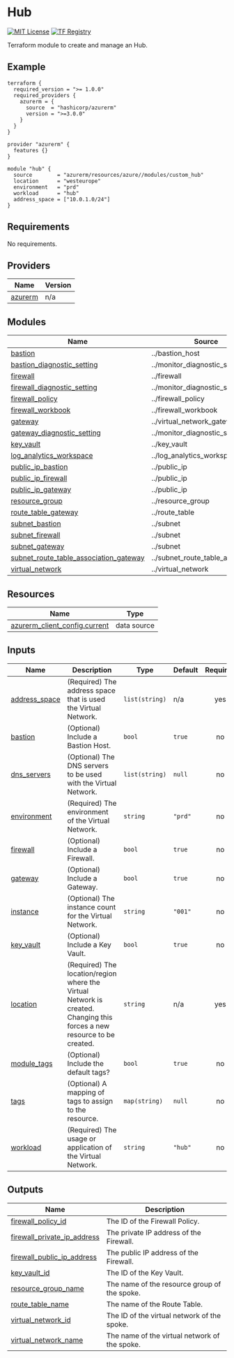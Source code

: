 # Hub
[![MIT License](https://img.shields.io/badge/license-MIT-orange.svg)](LICENSE) [![TF Registry](https://img.shields.io/badge/terraform-registry-blue.svg)](https://registry.terraform.io/modules/azurerm/resources/azure/latest/submodules/custom_hub)

Terraform module to create and manage an Hub.

## Example

```hcl
terraform {
  required_version = ">= 1.0.0"
  required_providers {
    azurerm = {
      source  = "hashicorp/azurerm"
      version = ">=3.0.0"
    }
  }
}

provider "azurerm" {
  features {}
}

module "hub" {
  source        = "azurerm/resources/azure//modules/custom_hub"
  location      = "westeurope"
  environment   = "prd"
  workload      = "hub"
  address_space = ["10.0.1.0/24"]
}
```

## Requirements

No requirements.

## Providers

| Name | Version |
|------|---------|
| <a name="provider_azurerm"></a> [azurerm](#provider\_azurerm) | n/a |

## Modules

| Name | Source | Version |
|------|--------|---------|
| <a name="module_bastion"></a> [bastion](#module\_bastion) | ../bastion_host | n/a |
| <a name="module_bastion_diagnostic_setting"></a> [bastion\_diagnostic\_setting](#module\_bastion\_diagnostic\_setting) | ../monitor_diagnostic_setting | n/a |
| <a name="module_firewall"></a> [firewall](#module\_firewall) | ../firewall | n/a |
| <a name="module_firewall_diagnostic_setting"></a> [firewall\_diagnostic\_setting](#module\_firewall\_diagnostic\_setting) | ../monitor_diagnostic_setting | n/a |
| <a name="module_firewall_policy"></a> [firewall\_policy](#module\_firewall\_policy) | ../firewall_policy | n/a |
| <a name="module_firewall_workbook"></a> [firewall\_workbook](#module\_firewall\_workbook) | ../firewall_workbook | n/a |
| <a name="module_gateway"></a> [gateway](#module\_gateway) | ../virtual_network_gateway | n/a |
| <a name="module_gateway_diagnostic_setting"></a> [gateway\_diagnostic\_setting](#module\_gateway\_diagnostic\_setting) | ../monitor_diagnostic_setting | n/a |
| <a name="module_key_vault"></a> [key\_vault](#module\_key\_vault) | ../key_vault | n/a |
| <a name="module_log_analytics_workspace"></a> [log\_analytics\_workspace](#module\_log\_analytics\_workspace) | ../log_analytics_workspace | n/a |
| <a name="module_public_ip_bastion"></a> [public\_ip\_bastion](#module\_public\_ip\_bastion) | ../public_ip | n/a |
| <a name="module_public_ip_firewall"></a> [public\_ip\_firewall](#module\_public\_ip\_firewall) | ../public_ip | n/a |
| <a name="module_public_ip_gateway"></a> [public\_ip\_gateway](#module\_public\_ip\_gateway) | ../public_ip | n/a |
| <a name="module_resource_group"></a> [resource\_group](#module\_resource\_group) | ../resource_group | n/a |
| <a name="module_route_table_gateway"></a> [route\_table\_gateway](#module\_route\_table\_gateway) | ../route_table | n/a |
| <a name="module_subnet_bastion"></a> [subnet\_bastion](#module\_subnet\_bastion) | ../subnet | n/a |
| <a name="module_subnet_firewall"></a> [subnet\_firewall](#module\_subnet\_firewall) | ../subnet | n/a |
| <a name="module_subnet_gateway"></a> [subnet\_gateway](#module\_subnet\_gateway) | ../subnet | n/a |
| <a name="module_subnet_route_table_association_gateway"></a> [subnet\_route\_table\_association\_gateway](#module\_subnet\_route\_table\_association\_gateway) | ../subnet_route_table_association | n/a |
| <a name="module_virtual_network"></a> [virtual\_network](#module\_virtual\_network) | ../virtual_network | n/a |

## Resources

| Name | Type |
|------|------|
| [azurerm_client_config.current](https://registry.terraform.io/providers/hashicorp/azurerm/latest/docs/data-sources/client_config) | data source |

## Inputs

| Name | Description | Type | Default | Required |
|------|-------------|------|---------|:--------:|
| <a name="input_address_space"></a> [address\_space](#input\_address\_space) | (Required) The address space that is used the Virtual Network. | `list(string)` | n/a | yes |
| <a name="input_bastion"></a> [bastion](#input\_bastion) | (Optional) Include a Bastion Host. | `bool` | `true` | no |
| <a name="input_dns_servers"></a> [dns\_servers](#input\_dns\_servers) | (Optional) The DNS servers to be used with the Virtual Network. | `list(string)` | `null` | no |
| <a name="input_environment"></a> [environment](#input\_environment) | (Required) The environment of the Virtual Network. | `string` | `"prd"` | no |
| <a name="input_firewall"></a> [firewall](#input\_firewall) | (Optional) Include a Firewall. | `bool` | `true` | no |
| <a name="input_gateway"></a> [gateway](#input\_gateway) | (Optional) Include a Gateway. | `bool` | `true` | no |
| <a name="input_instance"></a> [instance](#input\_instance) | (Optional) The instance count for the Virtual Network. | `string` | `"001"` | no |
| <a name="input_key_vault"></a> [key\_vault](#input\_key\_vault) | (Optional) Include a Key Vault. | `bool` | `true` | no |
| <a name="input_location"></a> [location](#input\_location) | (Required) The location/region where the Virtual Network is created. Changing this forces a new resource to be created. | `string` | n/a | yes |
| <a name="input_module_tags"></a> [module\_tags](#input\_module\_tags) | (Optional) Include the default tags? | `bool` | `true` | no |
| <a name="input_tags"></a> [tags](#input\_tags) | (Optional) A mapping of tags to assign to the resource. | `map(string)` | `null` | no |
| <a name="input_workload"></a> [workload](#input\_workload) | (Required) The usage or application of the Virtual Network. | `string` | `"hub"` | no |

## Outputs

| Name | Description |
|------|-------------|
| <a name="output_firewall_policy_id"></a> [firewall\_policy\_id](#output\_firewall\_policy\_id) | The ID of the Firewall Policy. |
| <a name="output_firewall_private_ip_address"></a> [firewall\_private\_ip\_address](#output\_firewall\_private\_ip\_address) | The private IP address of the Firewall. |
| <a name="output_firewall_public_ip_address"></a> [firewall\_public\_ip\_address](#output\_firewall\_public\_ip\_address) | The public IP address of the Firewall. |
| <a name="output_key_vault_id"></a> [key\_vault\_id](#output\_key\_vault\_id) | The ID of the Key Vault. |
| <a name="output_resource_group_name"></a> [resource\_group\_name](#output\_resource\_group\_name) | The name of the resource group of the spoke. |
| <a name="output_route_table_name"></a> [route\_table\_name](#output\_route\_table\_name) | The name of the Route Table. |
| <a name="output_virtual_network_id"></a> [virtual\_network\_id](#output\_virtual\_network\_id) | The ID of the virtual network of the spoke. |
| <a name="output_virtual_network_name"></a> [virtual\_network\_name](#output\_virtual\_network\_name) | The name of the virtual network of the spoke. |

